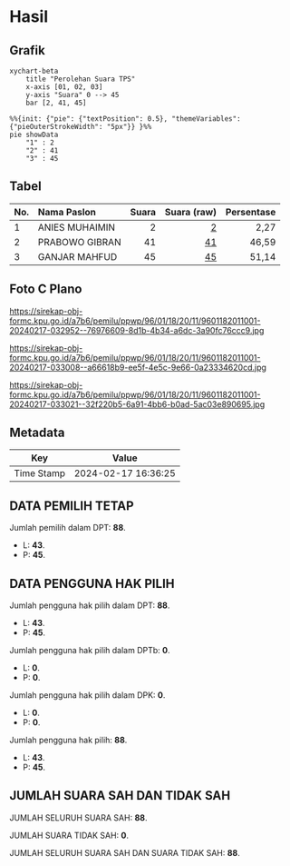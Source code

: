 # Hasil

## Grafik

```mermaid
xychart-beta
    title "Perolehan Suara TPS"
    x-axis [01, 02, 03]
    y-axis "Suara" 0 --> 45
    bar [2, 41, 45]
```

```mermaid
%%{init: {"pie": {"textPosition": 0.5}, "themeVariables": {"pieOuterStrokeWidth": "5px"}} }%%
pie showData
    "1" : 2
    "2" : 41
    "3" : 45
```

## Tabel

| No. | Nama Paslon    | Suara | Suara (raw) | Persentase |
|:--- |:-------------- | -----:| -----------:| ----------:|
| 1   | ANIES MUHAIMIN | 2     | [2][p-1]    | 2,27       |
| 2   | PRABOWO GIBRAN | 41    | [41][p-2]   | 46,59      |
| 3   | GANJAR MAHFUD  | 45    | [45][p-3]   | 51,14      |


[p-1]: https://github.com/gigit-pemilu/pemilu-2024-96-papua-barat-daya/blob/main/pilpres/hitung-suara/sub/96-papua-barat-daya/sub/01-sorong/sub/18-klawak/sub/2011-samolslo/sub/001-tps/sub/paslon-1.txt
[p-2]: https://github.com/gigit-pemilu/pemilu-2024-96-papua-barat-daya/blob/main/pilpres/hitung-suara/sub/96-papua-barat-daya/sub/01-sorong/sub/18-klawak/sub/2011-samolslo/sub/001-tps/sub/paslon-2.txt
[p-3]: https://github.com/gigit-pemilu/pemilu-2024-96-papua-barat-daya/blob/main/pilpres/hitung-suara/sub/96-papua-barat-daya/sub/01-sorong/sub/18-klawak/sub/2011-samolslo/sub/001-tps/sub/paslon-3.txt

## Foto C Plano

https://sirekap-obj-formc.kpu.go.id/a7b6/pemilu/ppwp/96/01/18/20/11/9601182011001-20240217-032952--76976609-8d1b-4b34-a6dc-3a90fc76ccc9.jpg

https://sirekap-obj-formc.kpu.go.id/a7b6/pemilu/ppwp/96/01/18/20/11/9601182011001-20240217-033008--a66618b9-ee5f-4e5c-9e66-0a23334620cd.jpg

https://sirekap-obj-formc.kpu.go.id/a7b6/pemilu/ppwp/96/01/18/20/11/9601182011001-20240217-033021--32f220b5-6a91-4bb6-b0ad-5ac03e890695.jpg


## Metadata

| Key        | Value               |
| ---------- | ------------------- |
| Time Stamp | 2024-02-17 16:36:25 |


## DATA PEMILIH TETAP

Jumlah pemilih dalam DPT: **88**.
 * L: **43**.
 * P: **45**.

## DATA PENGGUNA HAK PILIH

Jumlah pengguna hak pilih dalam DPT: **88**.
 * L: **43**.
 * P: **45**.

Jumlah pengguna hak pilih dalam DPTb: **0**.
 * L: **0**.
 * P: **0**.

Jumlah pengguna hak pilih dalam DPK: **0**.
 * L: **0**.
 * P: **0**.

Jumlah pengguna hak pilih: **88**.
 * L: **43**.
 * P: **45**.

## JUMLAH SUARA SAH DAN TIDAK SAH

JUMLAH SELURUH SUARA SAH: **88**.

JUMLAH SUARA TIDAK SAH: **0**.

JUMLAH SELURUH SUARA SAH DAN SUARA TIDAK SAH: **88**.


